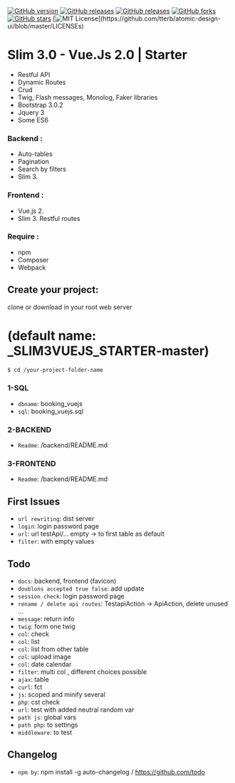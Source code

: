 [![GitHub version](https://img.shields.io/badge/version-build-green)](version-build-green)
[![GitHub releases](https://img.shields.io/badge/release-v0.5.1-blue)](https://img.shields.io/badge/release-v0.5.1-blue)
[![GitHub releases](https://img.shields.io/badge/issues-9-green)](https://img.shields.io/badge/issues-9-green)
[![GitHub forks](https://img.shields.io/github/forks/vincseize/_PAGINATION)](https://github.com/vincseize/_PAGINATION/network)
[![GitHub stars](https://img.shields.io/github/stars/vincseize/_PAGINATION)](https://github.com/vincseize/_PAGINATION/stargazers)
[![MIT License](https://img.shields.io/apm/l/atomic-design-ui.svg?)](https://github.com/tterb/atomic-design-ui/blob/master/LICENSEs)
<!-- [![GitHub issues](https://img.shields.io/github/issues/vincseize/_PAGINATION)](https://github.com/vincseize/_PAGINATION/issues) -->

# Slim 3.0 - Vue.Js 2.0 | Starter 

- Restful API
- Dynamic Routes
- Crud
- Twig, Flash messages, Monolog, Faker libraries
- Bootstrap 3.0.2
- Jquery 3
- Some ES6 

### Backend : 

- Auto-tables
- Pagination
- Search by filters
- Slim 3.

### Frontend : 

- Vue.js 2.
- Slim 3. Restful routes

### Require : 

- npm
- Composer
- Webpack

## Create your project:

clone or download in your root web server

# (default name: _SLIM3VUEJS_STARTER-master)
```sh
$ cd /your-project-folder-name
```

### 1-SQL

* `dbname`: booking_vuejs
* `sql`: booking_vuejs.sql

### 2-BACKEND

* `Readme`: /backend/README.md

### 3-FRONTEND
* `Readme`: /backend/README.md

## First Issues

* `url rewriting`: dist server
* `login`: login password page
* `url`: url testApi/... empty -> to first table as default
* `filter`: with empty values

## Todo

* `docs`: backend, frontend (favicon)
* `doublons accepted true false`: add update
* `session check`: login password page
* `rename / delete api routes`: TestapiAction -> ApiAction, delete unused ...
* `message`: return info
* `twig`: form one twig
* `col`: check
* `col`: list 
* `col`: list from other table
* `col`: upload image
* `col`: date calendar
* `filter`: multi col , different choices possible
* `ajax`: table
* `curl`: fct
* `js`: scoped and minify several
* `php`: cst check
* `url`: test with added neutral random var
* `path js`: global vars
* `path php`: to settings
* `middleware`: to test

## Changelog

* `npm by`: npm install -g auto-changelog / https://github.com/todo


